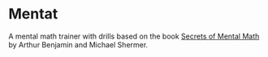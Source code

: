 # Mentat

A mental math trainer with drills based on the book [Secrets of Mental Math](https://www.amazon.com/Secrets-Mental-Math-Mathemagicians-Calculation/dp/0307338401) by Arthur Benjamin and Michael Shermer.
